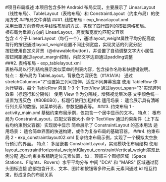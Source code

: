 #项目布局概述
本项目包含多种 Android 布局实现，主要展示了 LinearLayout（线性布局）、TableLayout（表格布局）和 ConstraintLayout（约束布局）的使用方式
##布局文件详情
###1. 线性布局 - exp_linearlayout.xml  
采用垂直方向嵌套水平线性布局的方式，实现了四行四列的按钮网格布局。  
根布局为垂直方向的 LinearLayout，高度和宽度均匹配父容器  
包含 4 个子 LinearLayout（每行一个），通过layout_weight属性平均分配高度  
每行的按钮通过layout_weight设置不同比例宽度，实现灵活的列宽分配  
按钮使用自定义背景（@drawable/button），并设置了自动调整文字大小属性  
按钮间距通过layout_margin控制，内部文字边距通过padding调整  
###2. 表格布局 - exp_tablelayout.xml  
表格布局以行列结构展示类似菜单的列表内容，包含操作名称和快捷键说明。  
特点：
根布局为 TableLayout，背景色为深灰色（#1A1A1A）
通过stretchColumns="2"设置第三列可拉伸，适应不同屏幕宽度
使用 TableRow 作为行容器，每个 TableRow 包含 1-3 个 TextView
通过layout_span="3"实现跨列效果（标题行和分隔线）
使用 View 作为分隔线，增强视觉层次感
文字颜色统一设置为浅灰色（#B0B0B0），标题行使用加粗样式
适用场景： 适合展示具有清晰行列关系的数据，如菜单列表、参数配置表等。
###3. 约束布局 1 - activity_main.xml
基础约束布局示例，仅包含一个居中显示的文本。
特点：
根布局为 ConstraintLayout，匹配父容器大小
单个 TextView 通过约束条件（上下左右均约束到父容器）实现居中显示
简单展示了 ConstraintLayout 的基本用法
适用场景： 适合简单界面的快速构建，或作为复杂布局的基础容器。
###4. 约束布局 2 - exp_constraintlayout02.xml
复杂约束布局示例，实现了一个模拟太空旅行预订的界面。
特点：
多层嵌套 ConstraintLayout，实现模块化布局结构
使用layout_constraintHorizontal_weight和layout_constraintVertical_weight实现比例分配
通过约束关系精确定位元素位置，如：
顶部三个图标区域（Space Stations、Flights、Rovers）水平平均分布
中间 "DCA" 和 "MARS" 区域通过箭头图标连接
底部包含开关、文本、图片和按钮等多种元素
元素间通过 id 相互约束，形成复杂的布局关系